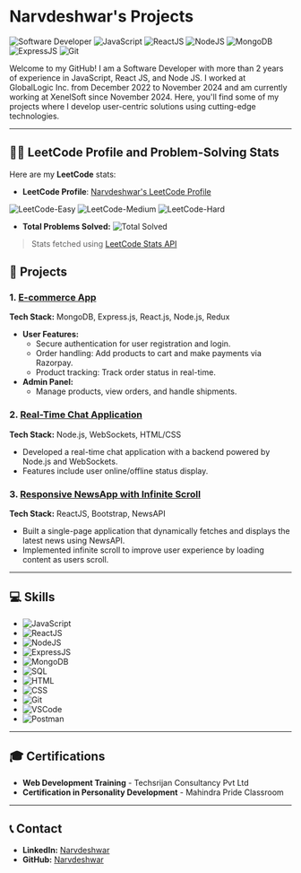 # Narvdeshwar's Projects

![Software Developer](https://img.shields.io/badge/Software%20Developer-ReactJS%20%7C%20NodeJS%20%7C%20MongoDB-blue)
![JavaScript](https://img.shields.io/badge/JavaScript-Expert-yellow)
![ReactJS](https://img.shields.io/badge/ReactJS-1.8%20years%20experience-brightgreen)
![NodeJS](https://img.shields.io/badge/NodeJS-Backend%20Development-orange)
![MongoDB](https://img.shields.io/badge/MongoDB-Database%20Expert-green)
![ExpressJS](https://img.shields.io/badge/ExpressJS-Backend%20Framework-lightgrey)
![Git](https://img.shields.io/badge/Git-Version%20Control-red)

Welcome to my GitHub!
I am a Software Developer with more than 2 years of experience in JavaScript, React JS, and Node JS. I worked at GlobalLogic Inc. from December 2022 to November 2024 and am currently working at XenelSoft since November 2024. Here, you'll find some of my projects where I develop user-centric solutions using cutting-edge technologies.

---

## 🧑‍💻 LeetCode Profile and Problem-Solving Stats

Here are my **LeetCode** stats:

- **LeetCode Profile**: [Narvdeshwar's LeetCode Profile](https://leetcode.com/u/Narvdeshwar/)

![LeetCode-Easy](https://img.shields.io/badge/Easy%20Solved-120-brightgreen?style=for-the-badge&logo=leetcode)
![LeetCode-Medium](https://img.shields.io/badge/Medium%20Solved-70-yellow?style=for-the-badge&logo=leetcode)
![LeetCode-Hard](https://img.shields.io/badge/Hard%20Solved-25-red?style=for-the-badge&logo=leetcode)

- **Total Problems Solved:** ![Total Solved](https://img.shields.io/badge/Total%20Solved-215-blue?style=for-the-badge&logo=leetcode)

> Stats fetched using [LeetCode Stats API](https://leetcode-stats-api.herokuapp.com/Narvdeshwar)


## 🚀 Projects

### 1. [E-commerce App](https://github.com/Narvdeshwar/mern)
**Tech Stack:** MongoDB, Express.js, React.js, Node.js, Redux

- **User Features:**
  - Secure authentication for user registration and login.
  - Order handling: Add products to cart and make payments via Razorpay.
  - Product tracking: Track order status in real-time.
- **Admin Panel:**
  - Manage products, view orders, and handle shipments.

### 2. [Real-Time Chat Application](https://github.com/Narvdeshwar/chatApp)
**Tech Stack:** Node.js, WebSockets, HTML/CSS

- Developed a real-time chat application with a backend powered by Node.js and WebSockets.
- Features include user online/offline status display.

### 3. [Responsive NewsApp with Infinite Scroll](https://github.com/Narvdeshwar/newsApp)
**Tech Stack:** ReactJS, Bootstrap, NewsAPI

- Built a single-page application that dynamically fetches and displays the latest news using NewsAPI.
- Implemented infinite scroll to improve user experience by loading content as users scroll.

---

## 💻 Skills

- ![JavaScript](https://img.shields.io/badge/JavaScript-Expert-yellow)
- ![ReactJS](https://img.shields.io/badge/ReactJS-Frontend-blue)
- ![NodeJS](https://img.shields.io/badge/NodeJS-Backend-orange)
- ![ExpressJS](https://img.shields.io/badge/ExpressJS-Backend%20Framework-lightgrey)
- ![MongoDB](https://img.shields.io/badge/MongoDB-Database-green)
- ![SQL](https://img.shields.io/badge/SQL-Database-blue)
- ![HTML](https://img.shields.io/badge/HTML-Frontend-orange)
- ![CSS](https://img.shields.io/badge/CSS-Styling-blueviolet)
- ![Git](https://img.shields.io/badge/Git-Version%20Control-red)
- ![VSCode](https://img.shields.io/badge/VSCode-IDE-blue)
- ![Postman](https://img.shields.io/badge/Postman-API%20Testing-orange)

---

## 🎓 Certifications

- **Web Development Training** - Techsrijan Consultancy Pvt Ltd
- **Certification in Personality Development** - Mahindra Pride Classroom

---

## 📞 Contact

- **LinkedIn:** [Narvdeshwar](https://www.linkedin.com/in/narvdeshwar/)
- **GitHub:** [Narvdeshwar](https://github.com/Narvdeshwar)
